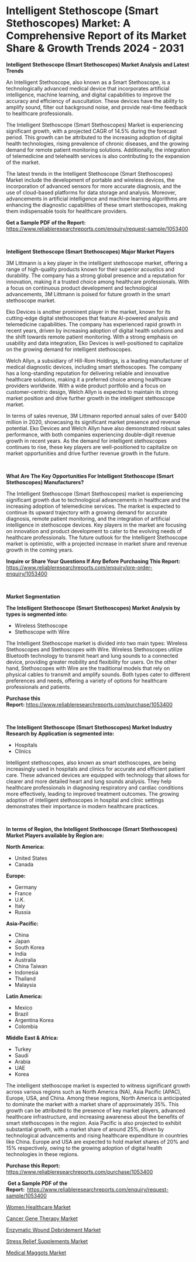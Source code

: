 <p><h1>Intelligent Stethoscope (Smart Stethoscopes) Market: A Comprehensive Report of its Market Share & Growth Trends 2024 - 2031</h1></p><p><strong>Intelligent Stethoscope (Smart Stethoscopes) Market Analysis and Latest Trends</strong></p>
<p><p>An Intelligent Stethoscope, also known as a Smart Stethoscope, is a technologically advanced medical device that incorporates artificial intelligence, machine learning, and digital capabilities to improve the accuracy and efficiency of auscultation. These devices have the ability to amplify sound, filter out background noise, and provide real-time feedback to healthcare professionals.</p><p>The Intelligent Stethoscope (Smart Stethoscopes) Market is experiencing significant growth, with a projected CAGR of 14.5% during the forecast period. This growth can be attributed to the increasing adoption of digital health technologies, rising prevalence of chronic diseases, and the growing demand for remote patient monitoring solutions. Additionally, the integration of telemedicine and telehealth services is also contributing to the expansion of the market.</p><p>The latest trends in the Intelligent Stethoscope (Smart Stethoscopes) Market include the development of portable and wireless devices, the incorporation of advanced sensors for more accurate diagnosis, and the use of cloud-based platforms for data storage and analysis. Moreover, advancements in artificial intelligence and machine learning algorithms are enhancing the diagnostic capabilities of these smart stethoscopes, making them indispensable tools for healthcare providers.</p></p>
<p><strong>Get a Sample PDF of the Report:&nbsp;</strong> <a href="https://www.reliableresearchreports.com/enquiry/request-sample/1053400">https://www.reliableresearchreports.com/enquiry/request-sample/1053400</a></p>
<p>&nbsp;</p>
<p><strong>Intelligent Stethoscope (Smart Stethoscopes) Major Market Players</strong></p>
<p><p>3M Littmann is a key player in the intelligent stethoscope market, offering a range of high-quality products known for their superior acoustics and durability. The company has a strong global presence and a reputation for innovation, making it a trusted choice among healthcare professionals. With a focus on continuous product development and technological advancements, 3M Littmann is poised for future growth in the smart stethoscope market.</p><p>Eko Devices is another prominent player in the market, known for its cutting-edge digital stethoscopes that feature AI-powered analysis and telemedicine capabilities. The company has experienced rapid growth in recent years, driven by increasing adoption of digital health solutions and the shift towards remote patient monitoring. With a strong emphasis on usability and data integration, Eko Devices is well-positioned to capitalize on the growing demand for intelligent stethoscopes.</p><p>Welch Allyn, a subsidiary of Hill-Rom Holdings, is a leading manufacturer of medical diagnostic devices, including smart stethoscopes. The company has a long-standing reputation for delivering reliable and innovative healthcare solutions, making it a preferred choice among healthcare providers worldwide. With a wide product portfolio and a focus on customer-centric design, Welch Allyn is expected to maintain its strong market position and drive further growth in the intelligent stethoscope market.</p><p>In terms of sales revenue, 3M Littmann reported annual sales of over $400 million in 2020, showcasing its significant market presence and revenue potential. Eko Devices and Welch Allyn have also demonstrated robust sales performance, with both companies experiencing double-digit revenue growth in recent years. As the demand for intelligent stethoscopes continues to rise, these key players are well-positioned to capitalize on market opportunities and drive further revenue growth in the future.</p></p>
<p>&nbsp;</p>
<p><strong>What Are The Key Opportunities For Intelligent Stethoscope (Smart Stethoscopes) Manufacturers?</strong></p>
<p><p>The Intelligent Stethoscope (Smart Stethoscopes) market is experiencing significant growth due to technological advancements in healthcare and the increasing adoption of telemedicine services. The market is expected to continue its upward trajectory with a growing demand for accurate diagnosis, remote patient monitoring, and the integration of artificial intelligence in stethoscope devices. Key players in the market are focusing on innovation and product development to cater to the evolving needs of healthcare professionals. The future outlook for the Intelligent Stethoscope market is optimistic, with a projected increase in market share and revenue growth in the coming years.</p></p>
<p><strong>Inquire or Share Your Questions If Any Before Purchasing This Report:</strong> <a href="https://www.reliableresearchreports.com/enquiry/pre-order-enquiry/1053400">https://www.reliableresearchreports.com/enquiry/pre-order-enquiry/1053400</a></p>
<p>&nbsp;</p>
<p><strong>Market Segmentation</strong></p>
<p><strong>The Intelligent Stethoscope (Smart Stethoscopes) Market Analysis by types is segmented into:</strong></p>
<p><ul><li>Wireless Stethoscope</li><li>Stethoscope with Wire</li></ul></p>
<p><p>The Intelligent Stethoscope market is divided into two main types: Wireless Stethoscopes and Stethoscopes with Wire. Wireless Stethoscopes utilize Bluetooth technology to transmit heart and lung sounds to a connected device, providing greater mobility and flexibility for users. On the other hand, Stethoscopes with Wire are the traditional models that rely on physical cables to transmit and amplify sounds. Both types cater to different preferences and needs, offering a variety of options for healthcare professionals and patients.</p></p>
<p><strong>Purchase this Report:&nbsp;</strong><a href="https://www.reliableresearchreports.com/purchase/1053400">https://www.reliableresearchreports.com/purchase/1053400</a></p>
<p>&nbsp;</p>
<p><strong>The Intelligent Stethoscope (Smart Stethoscopes) Market Industry Research by Application is segmented into:</strong></p>
<p><ul><li>Hospitals</li><li>Clinics</li></ul></p>
<p><p>Intelligent stethoscopes, also known as smart stethoscopes, are being increasingly used in hospitals and clinics for accurate and efficient patient care. These advanced devices are equipped with technology that allows for clearer and more detailed heart and lung sounds analysis. They help healthcare professionals in diagnosing respiratory and cardiac conditions more effectively, leading to improved treatment outcomes. The growing adoption of intelligent stethoscopes in hospital and clinic settings demonstrates their importance in modern healthcare practices.</p></p>
<p>&nbsp;</p>
<p><strong>In terms of Region, the Intelligent Stethoscope (Smart Stethoscopes) Market Players available by Region are:</strong></p>
<p>
    <p> <strong> North America: </strong>
        <ul>
            <li>United States</li>
            <li>Canada</li>
        </ul>
        </p> 
    <p> <strong> Europe: </strong>
        <ul>
            <li>Germany</li>
            <li>France</li>
            <li>U.K.</li>
            <li>Italy</li>
            <li>Russia</li>
        </ul>
        </p> 
    <p> <strong> Asia-Pacific: </strong>
        <ul>
            <li>China</li>
            <li>Japan</li>
            <li>South Korea</li>
            <li>India</li>
            <li>Australia</li>
            <li>China Taiwan</li>
            <li>Indonesia</li>
            <li>Thailand</li>
            <li>Malaysia</li>
        </ul>
        </p> 
    <p> <strong> Latin America: </strong>
        <ul>
            <li>Mexico</li>
            <li>Brazil</li>
            <li>Argentina Korea</li>
            <li>Colombia</li>
        </ul>
        </p> 
    <p> <strong> Middle East & Africa: </strong>
        <ul>
            <li>Turkey</li>
            <li>Saudi</li>
            <li>Arabia</li>
            <li>UAE</li>
            <li>Korea</li>
        </ul>
    </p>
    </p>
<p><p>The intelligent stethoscope market is expected to witness significant growth across various regions such as North America (NA), Asia Pacific (APAC), Europe, USA, and China. Among these regions, North America is anticipated to dominate the market with a market share of approximately 35%. This growth can be attributed to the presence of key market players, advanced healthcare infrastructure, and increasing awareness about the benefits of smart stethoscopes in the region. Asia Pacific is also projected to exhibit substantial growth, with a market share of around 25%, driven by technological advancements and rising healthcare expenditure in countries like China. Europe and USA are expected to hold market shares of 20% and 15% respectively, owing to the growing adoption of digital health technologies in these regions.</p></p>
<p><strong>Purchase this Report: </strong><a href="https://www.reliableresearchreports.com/purchase/1053400">https://www.reliableresearchreports.com/purchase/1053400</a></p>
<p>&nbsp;<strong>Get a Sample PDF of the Report:&nbsp;&nbsp;</strong><a href="https://www.reliableresearchreports.com/enquiry/request-sample/1053400">https://www.reliableresearchreports.com/enquiry/request-sample/1053400</a></p>
<p><strong></strong></p>
<p><p><a href="https://medium.com/@geovanyjast76845/women-healthcare-market-analysis-its-cagr-market-segmentation-and-global-industry-overview-26581b69ed07">Women Healthcare Market</a></p><p><a href="https://medium.com/@geovanyjast76845/cancer-gene-therapy-market-trends-forecast-and-competitive-analysis-to-2031-86803c29d88a">Cancer Gene Therapy Market</a></p><p><a href="https://medium.com/@christianhunter987/enzymatic-wound-debridement-market-research-report-its-history-and-forecast-2024-to-2031-17118762d0c4">Enzymatic Wound Debridement Market</a></p><p><a href="https://medium.com/@christianhunter987/decoding-stress-relief-supplements-market-metrics-market-share-trends-and-growth-patterns-ae06f8cd25ac">Stress Relief Supplements Market</a></p><p><a href="https://medium.com/@karinaokon98/medical-maggots-market-comprehensive-assessment-by-type-application-and-geography-8ae93be4d7bb">Medical Maggots Market</a></p></p>